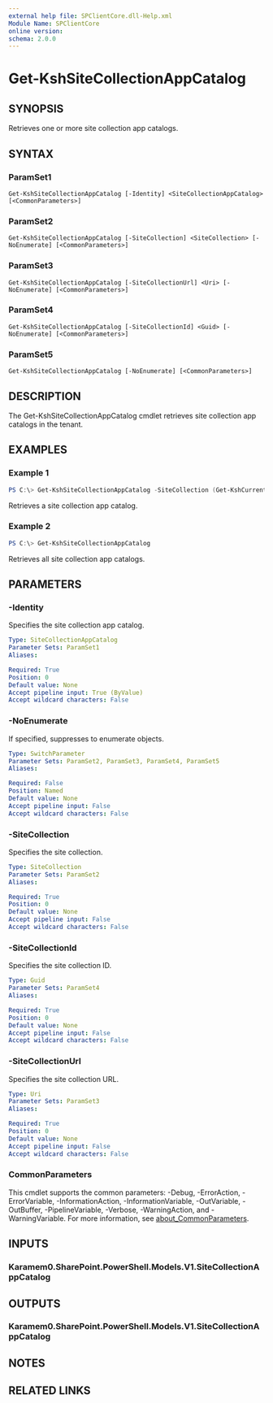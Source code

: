 ```yaml
---
external help file: SPClientCore.dll-Help.xml
Module Name: SPClientCore
online version:
schema: 2.0.0
---
```


# Get-KshSiteCollectionAppCatalog

## SYNOPSIS
Retrieves one or more site collection app catalogs.

## SYNTAX

### ParamSet1
```
Get-KshSiteCollectionAppCatalog [-Identity] <SiteCollectionAppCatalog> [<CommonParameters>]
```

### ParamSet2
```
Get-KshSiteCollectionAppCatalog [-SiteCollection] <SiteCollection> [-NoEnumerate] [<CommonParameters>]
```

### ParamSet3
```
Get-KshSiteCollectionAppCatalog [-SiteCollectionUrl] <Uri> [-NoEnumerate] [<CommonParameters>]
```

### ParamSet4
```
Get-KshSiteCollectionAppCatalog [-SiteCollectionId] <Guid> [-NoEnumerate] [<CommonParameters>]
```

### ParamSet5
```
Get-KshSiteCollectionAppCatalog [-NoEnumerate] [<CommonParameters>]
```

## DESCRIPTION
The Get-KshSiteCollectionAppCatalog cmdlet retrieves site collection app catalogs in the tenant.

## EXAMPLES

### Example 1
```powershell
PS C:\> Get-KshSiteCollectionAppCatalog -SiteCollection (Get-KshCurrentSiteCollection)
```

Retrieves a site collection app catalog.

### Example 2
```powershell
PS C:\> Get-KshSiteCollectionAppCatalog
```

Retrieves all site collection app catalogs.

## PARAMETERS

### -Identity
Specifies the site collection app catalog.

```yaml
Type: SiteCollectionAppCatalog
Parameter Sets: ParamSet1
Aliases:

Required: True
Position: 0
Default value: None
Accept pipeline input: True (ByValue)
Accept wildcard characters: False
```

### -NoEnumerate
If specified, suppresses to enumerate objects.

```yaml
Type: SwitchParameter
Parameter Sets: ParamSet2, ParamSet3, ParamSet4, ParamSet5
Aliases:

Required: False
Position: Named
Default value: None
Accept pipeline input: False
Accept wildcard characters: False
```

### -SiteCollection
Specifies the site collection.

```yaml
Type: SiteCollection
Parameter Sets: ParamSet2
Aliases:

Required: True
Position: 0
Default value: None
Accept pipeline input: False
Accept wildcard characters: False
```

### -SiteCollectionId
Specifies the site collection ID.

```yaml
Type: Guid
Parameter Sets: ParamSet4
Aliases:

Required: True
Position: 0
Default value: None
Accept pipeline input: False
Accept wildcard characters: False
```

### -SiteCollectionUrl
Specifies the site collection URL.

```yaml
Type: Uri
Parameter Sets: ParamSet3
Aliases:

Required: True
Position: 0
Default value: None
Accept pipeline input: False
Accept wildcard characters: False
```

### CommonParameters
This cmdlet supports the common parameters: -Debug, -ErrorAction, -ErrorVariable, -InformationAction, -InformationVariable, -OutVariable, -OutBuffer, -PipelineVariable, -Verbose, -WarningAction, and -WarningVariable. For more information, see [about_CommonParameters](http://go.microsoft.com/fwlink/?LinkID=113216).

## INPUTS

### Karamem0.SharePoint.PowerShell.Models.V1.SiteCollectionAppCatalog

## OUTPUTS

### Karamem0.SharePoint.PowerShell.Models.V1.SiteCollectionAppCatalog

## NOTES

## RELATED LINKS
